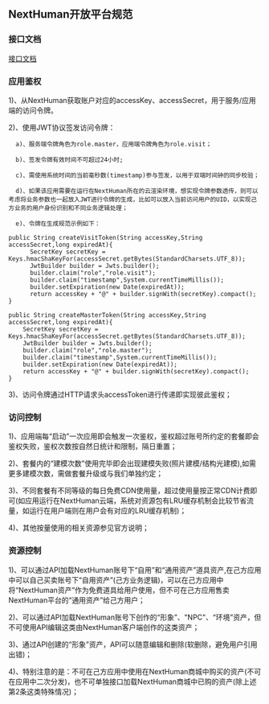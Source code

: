## NextHuman开放平台规范
### 接口文档

[接口文档](doc.md)


### 应用鉴权
1)、从NextHuman获取账户对应的accessKey、accessSecret，用于服务/应用端的访问令牌。

2)、使用JWT协议签发访问令牌：

      a)、服务端令牌角色为role.master，应用端令牌角色为role.visit；
      
      b)、签发令牌有效时间不可超过24小时;
      
      c)、需使用系统时间的当前毫秒数(timestamp)参与签发，以用于双端时间钟的同步校验；
      
      d)、如果该应用需要在运行在NextHuman所在的云渲染环境，想实现令牌参数透传，则可以考虑将业务参数也一起放入JWT进行令牌的生成，比如可以放入当前访问用户的UID，以实现己方业务的用户身份识别和不同业务逻辑处理；
      
      e)、令牌在生成规范示例如下：
      
```
public String createVisitToken(String accessKey,String accessSecret,long expiredAt){
      SecretKey secretKey = Keys.hmacShaKeyFor(accessSecret.getBytes(StandardCharsets.UTF_8));
      JwtBuilder builder = Jwts.builder();
      builder.claim("role","role.visit");
      builder.claim("timestamp",System.currentTimeMillis());
      builder.setExpiration(new Date(expiredAt));
      return accessKey + "@" + builder.signWith(secretKey).compact();
}
```
```
public String createMasterToken(String accessKey,String accessSecret,long expiredAt){
    SecretKey secretKey = Keys.hmacShaKeyFor(accessSecret.getBytes(StandardCharsets.UTF_8));
    JwtBuilder builder = Jwts.builder();
    builder.claim("role","role.master");
    builder.claim("timestamp",System.currentTimeMillis());
    builder.setExpiration(new Date(expiredAt));
    return accessKey + "@" + builder.signWith(secretKey).compact();
}
```
3)、访问令牌通过HTTP请求头accessToken进行传递即实现彼此鉴权；

### 访问控制
1)、应用端每“启动”一次应用即会触发一次鉴权，鉴权超过账号所约定的套餐即会鉴权失败，鉴权次数按自然日统计和限制，隔日重置；

2)、套餐内的“建模次数”使用完毕即会出现建模失败(照片建模/结构光建模),如需更多建模次数，需做套餐升级或与我们单独约定；

3)、不同套餐有不同等级的每日免费CDN使用量，超过使用量按正常CDN计费即可(如应用运行在NextHuman云端，系统对资源包有LRU缓存机制会比较节省流量，如运行在用户端则在用户会有对应的LRU缓存机制)；

4)、其他按量使用的相关资源参见官方说明；


### 资源控制
1)、可以通过API加载NextHuman账号下“自用”和“通用资产”道具资产,在己方应用中可以自己买卖账号下“自用资产”(己方业务逻辑)，可以在己方应用中将“NextHuman资产”作为免费道具给用户使用，但不可在己方应用售卖NextHuman平台的“通用资产”给己方用户；

2)、可以通过API加载NextHuman账号下创作的“形象”、"NPC"、“环境”资产，但不可使用API编辑这类由NextHuman客户端创作的这类资产；

3)、通过API创建的“形象”资产，API可以随意编辑和删除(软删除，避免用户引用出错)；

4)、特别注意的是：不可在己方应用中使用在NextHuman商城中购买的资产(不可在应用中二次分发)，也不可单独接口加载NextHuman商城中已购的资产(除上述第2条这类特殊情况)；




